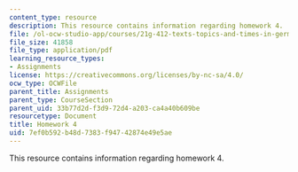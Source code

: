 ```yaml
---
content_type: resource
description: This resource contains information regarding homework 4.
file: /ol-ocw-studio-app/courses/21g-412-texts-topics-and-times-in-german-literature-fall-2009/7ef0b592b48d7383f94742874e49e5ae_MIT21G_412F09_hw04.pdf
file_size: 41858
file_type: application/pdf
learning_resource_types:
- Assignments
license: https://creativecommons.org/licenses/by-nc-sa/4.0/
ocw_type: OCWFile
parent_title: Assignments
parent_type: CourseSection
parent_uid: 33b77d2d-f3d9-72d4-a203-ca4a40b609be
resourcetype: Document
title: Homework 4
uid: 7ef0b592-b48d-7383-f947-42874e49e5ae
---
```

This resource contains information regarding homework 4.